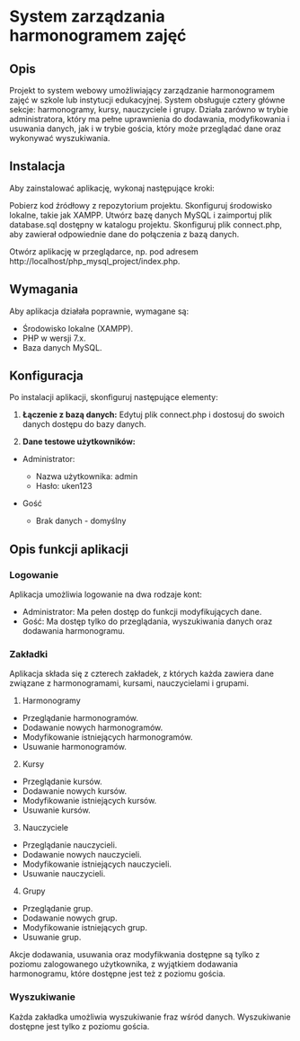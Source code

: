 
# System zarządzania harmonogramem zajęć

## Opis
Projekt to system webowy umożliwiający zarządzanie harmonogramem zajęć w szkole lub instytucji edukacyjnej. System obsługuje cztery główne sekcje: harmonogramy, kursy, nauczyciele i grupy. Działa zarówno w trybie administratora, który ma pełne uprawnienia do dodawania, modyfikowania i usuwania danych, jak i w trybie gościa, który może przeglądać dane oraz wykonywać wyszukiwania.

## Instalacja
 Aby zainstalować aplikację, wykonaj następujące kroki:

Pobierz kod źródłowy z repozytorium projektu.
Skonfiguruj środowisko lokalne, takie jak XAMPP.
Utwórz bazę danych MySQL i zaimportuj plik database.sql dostępny w katalogu projektu.
Skonfiguruj plik connect.php, aby zawierał odpowiednie dane do połączenia z bazą danych.

Otwórz aplikację w przeglądarce, np. pod adresem http://localhost/php_mysql_project/index.php.
## Wymagania
Aby aplikacja działała poprawnie, wymagane są:

* Środowisko lokalne (XAMPP).
* PHP w wersji 7.x.
* Baza danych MySQL.
## Konfiguracja
Po instalacji aplikacji, skonfiguruj następujące elementy:
1. **Łączenie z bazą danych:** Edytuj plik connect.php i dostosuj do swoich danych dostępu do bazy danych.

1. **Dane testowe użytkowników:**

- Administrator:

  - Nazwa użytkownika: admin
  - Hasło: uken123
- Gość
  - Brak danych - domyślny

## Opis funkcji aplikacji
### Logowanie
Aplikacja umożliwia logowanie na dwa rodzaje kont:

* Administrator: Ma pełen dostęp do funkcji modyfikujących dane.
* Gość: Ma dostęp tylko do przeglądania, wyszukiwania danych oraz dodawania harmonogramu.
### Zakładki
Aplikacja składa się z czterech zakładek, z których każda zawiera dane związane z harmonogramami, kursami, nauczycielami i grupami.

1. Harmonogramy
* Przeglądanie harmonogramów.
* Dodawanie nowych harmonogramów.
* Modyfikowanie istniejących harmonogramów.
* Usuwanie harmonogramów.
2. Kursy
* Przeglądanie kursów.
* Dodawanie nowych kursów.
* Modyfikowanie istniejących kursów.
* Usuwanie kursów.
3. Nauczyciele
* Przeglądanie nauczycieli.
* Dodawanie nowych nauczycieli.
* Modyfikowanie istniejących nauczycieli.
* Usuwanie nauczycieli.
4. Grupy
* Przeglądanie grup.
* Dodawanie nowych grup.
* Modyfikowanie istniejących grup.
* Usuwanie grup.

Akcje dodawania, usuwania oraz modyfikwania dostępne są tylko z poziomu zalogowanego użytkownika, z wyjątkiem dodawania harmonogramu, które dostępne jest też z poziomu gościa. 

### Wyszukiwanie
Każda zakładka umożliwia wyszukiwanie fraz wśród danych.
Wyszukiwanie dostępne jest tylko z poziomu gościa.
